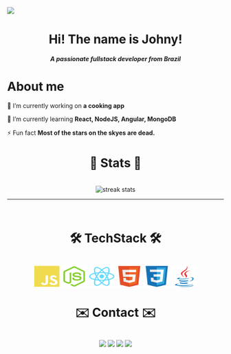 <!--[![Anurag's GitHub stats](https://github-readme-stats.vercel.app/api?username=joao1306&theme=vue-dark)](https://github.com/anuraghazra/github-readme-stats)-->
<img src="https://i.imgur.com/kZ68sjd.png"/>

<h1 align=center>
  Hi! The name is Johny!
  <h5 align=center>A passionate fullstack developer from Brazil</h5>
</h1>


<div align="left">
  <h1>About me</h1>
 
 🔭 I’m currently working on **a cooking app**
 
 🌱 I’m currently learning **React, NodeJS, Angular, MongoDB**

 ⚡ Fun fact **Most of the stars on the skyes are dead.**
 
 </div>

<div align=center> 
  <h1>🚀 Stats 🚀</h1><br>
  <img width=390 src="https://streak-stats.demolab.com/?user=joao1306&count_private=true&theme=react&border_radius=10" alt="streak stats"/><hr>
</div>

<div align=center><br>
  <h1>🛠️ TechStack 🛠️</h1><br>
  <img align="center" alt="Logo-Js" height="50" width="60" src="https://raw.githubusercontent.com/devicons/devicon/master/icons/javascript/javascript-plain.svg">
  <img align="center" alt="Logo-Ts" height="50" width="60" src="https://raw.githubusercontent.com/devicons/devicon/master/icons/nodejs/nodejs-plain.svg">
  <img align="center" alt="Logo-React" height="50" width="60" src="https://raw.githubusercontent.com/devicons/devicon/master/icons/react/react-original.svg">
  <img align="center" alt="Logo-HTML" height="50" width="60" src="https://raw.githubusercontent.com/devicons/devicon/master/icons/html5/html5-original.svg">
  <img align="center" alt="Logo-CSS" height="50" width="60" src="https://raw.githubusercontent.com/devicons/devicon/master/icons/css3/css3-original.svg">
  <img align="center" alt="Logo-Csharp" height="50" width="60" src="https://raw.githubusercontent.com/devicons/devicon/master/icons/java/java-original.svg">
</div>
  
  ##
 
<div align=center> 
  <h1>✉️ Contact ✉️</h1><br>
  <a href="https://www.linkedin.com/in/jo%C3%A3o-victor-mansur-705463255" target="_blank"><img src="https://img.shields.io/badge/-LinkedIn-%230077B5?style=for-the-badge&logo=linkedin&logoColor=blue&color=black" target="_blank"></a> 
  <a href = "mailto:joaovictor1306@gmail.com"><img src="https://img.shields.io/badge/-Gmail-%23333?style=for-the-badge&logo=gmail&logoColor=red&color=black" target="_blank"></a>
  <a href="https://www.instagram.com/jao_1306" target="_blank"><img src="https://img.shields.io/badge/-Instagram-%23E4405F?style=for-the-badge&logo=instagram&logoColor=pink&color=black" target="_blank"></a>
  <a href="https://discord.gg/wagxzStdcR" target="_blank"><img src="https://img.shields.io/badge/Discord-7289DA?style=for-the-badge&logo=discord&logoColor=darkBlue&color=black" target="_blank"></a> 
</div>
